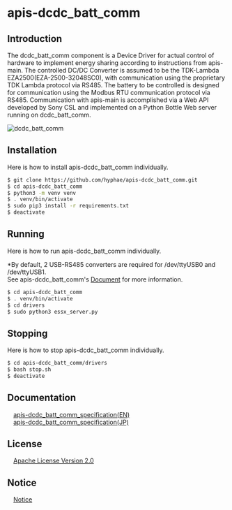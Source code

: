 # apis-dcdc_batt_comm

## Introduction
The dcdc_batt_comm component is a Device Driver for actual control of hardware to implement energy sharing according to instructions from apis-main. The controlled DC/DC Converter is assumed to be the TDK-Lambda EZA2500(EZA-2500-32048SC0), with communication using the proprietary TDK Lambda protocol via RS485. The battery to be controlled is designed for communication using the Modbus RTU communication protocol via RS485. Communication with apis-main is accomplished via a Web API developed by Sony CSL and implemented on a Python Bottle Web server running on dcdc_batt_comm. 

![dcdc_batt_comm](https://user-images.githubusercontent.com/71874910/94906900-40b64200-04da-11eb-84b5-1134cd3d6b36.PNG)

## Installation

Here is how to install apis-dcdc_batt_comm individually.   

```bash
$ git clone https://github.com/hyphae/apis-dcdc_batt_comm.git
$ cd apis-dcdc_batt_comm
$ python3 -m venv venv
$ . venv/bin/activate
$ sudo pip3 install -r requirements.txt
$ deactivate
```

## Running

Here is how to run apis-dcdc_batt_comm individually.  

*By default, 2 USB-RS485 converters are required for /dev/ttyUSB0 and /dev/ttyUSB1.  
See apis-dcdc_batt_comm's [Document](https://github.com/hyphae/apis-dcdc_batt_comm/blob/master/doc/jp/apis-dcdc_batt_comm_specification.md) for more information.

```bash
$ cd apis-dcdc_batt_comm
$ . venv/bin/activate
$ cd drivers
$ sudo python3 essx_server.py
```

## Stopping
Here is how to stop apis-dcdc_batt_comm individually.  

```bash
$ cd apis-dcdc_batt_comm/drivers
$ bash stop.sh
$ deactivate
```


## Documentation
&emsp;[apis-dcdc_batt_comm_specification(EN)](https://github.com/hypahe/apis-dcdc_batt_comm/blob/master/doc/en/apis-dcdc_batt_comm_specification_en.md)  
&emsp;[apis-dcdc_batt_comm_specification(JP)](https://github.com/hyphae/apis-dcdc_batt_comm/blob/master/doc/jp/apis-dcdc_batt_comm_specification.md)


## License
&emsp;[Apache License Version 2.0](https://github.com/hyphae/apis-dcdc_batt_comm/blob/master/LICENSE)


## Notice
&emsp;[Notice](https://github.com/hyphae/apis-dcdc_batt_comm/blob/master/NOTICE.md)
